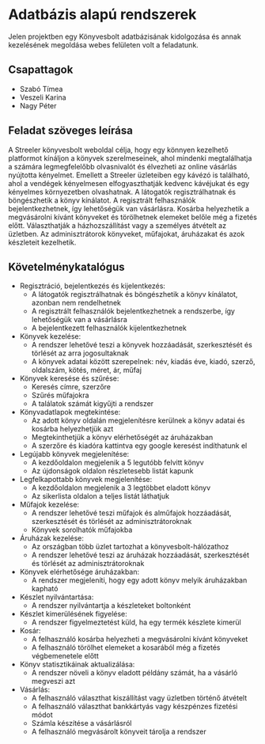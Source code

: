 # Adatbázis alapú rendszerek

Jelen projektben egy Könyvesbolt adatbázisának kidolgozása és annak kezelésének megoldása webes felületen volt a feladatunk.

## Csapattagok
- Szabó Tímea
- Veszeli Karina
- Nagy Péter

## Feladat szöveges leírása
A Streeler könyvesbolt weboldal célja, hogy egy könnyen kezelhető platformot kínáljon a könyvek 
szerelmeseinek, ahol mindenki megtalálhatja a számára legmegfelelőbb olvasnivalót és élvezheti az online 
vásárlás nyújtotta kényelmet. Emellett a Streeler üzleteiben egy kávézó is található, ahol a vendégek 
kényelmesen elfogyaszthatják kedvenc kávéjukat és egy kényelmes környezetben olvashatnak.
A látogatók regisztrálhatnak és böngészhetik a könyv kínálatot. A regisztrált felhasználók 
bejelentkezhetnek, így lehetőségük van vásárlásra. Kosárba helyezhetik a megvásárolni kívánt könyveket és 
törölhetnek elemeket belőle még a fizetés előtt. Választhatják a házhozszállítást vagy a személyes átvételt 
az üzletben. Az adminisztrátorok könyveket, műfajokat, áruházakat és azok készleteit kezelhetik.

## Követelménykatalógus
- Regisztráció, bejelentkezés és kijelentkezés:
  - A látogatók regisztrálhatnak és böngészhetik a könyv kínálatot, azonban nem rendelhetnek
  - A regisztrált felhasználók bejelentkezhetnek a rendszerbe, így lehetőségük van a vásárlásra
  - A bejelentkezett felhasználók kijelentkezhetnek
- Könyvek kezelése:
  - A rendszer lehetővé teszi a könyvek hozzáadását, szerkesztését és törlését az arra 
jogosultaknak
  - A könyvek adatai között szerepelnek: név, kiadás éve, kiadó, szerző, oldalszám, kötés, méret, 
ár, műfaj
- Könyvek keresése és szűrése:
  - Keresés címre, szerzőre
  - Szűrés műfajokra
  - A találatok számát kigyűjti a rendszer
- Könyvadatlapok megtekintése:
  - Az adott könyv oldalán megjelenítésre kerülnek a könyv adatai és kosárba helyezhetjük azt
  - Megtekinthetjük a könyv elérhetőségét az áruházakban
  - A szerzőre és kiadóra kattintva egy google keresést indíthatunk el
- Legújabb könyvek megjelenítése:
  - A kezdőoldalon megjelenik a 5 legutóbb felvitt könyv
  - Az újdonságok oldalon részletesebb listát kapunk
- Legfelkapottabb könyvek megjelenítése:
  - A kezdőoldalon megjelenik a 3 legtöbbet eladott könyv
  - Az sikerlista oldalon a teljes listát láthatjuk
- Műfajok kezelése:
  - A rendszer lehetővé teszi műfajok és alműfajok hozzáadását, szerkesztését és törlését az 
adminisztrátoroknak
  - Könyvek sorolhatók műfajokba
- Áruházak kezelése:
  - Az országban több üzlet tartozhat a könyvesbolt-hálózathoz
  - A rendszer lehetővé teszi az áruházak hozzáadását, szerkesztését és törlését az 
adminisztrátoroknak
- Könyvek elérhetősége áruházakban:
  - A rendszer megjeleníti, hogy egy adott könyv melyik áruházakban kapható
- Készlet nyilvántartása: 
  - A rendszer nyilvántartja a készleteket boltonként
- Készlet kimerülésének figyelése: 
  - A rendszer figyelmeztetést küld, ha egy termék készlete kimerül
- Kosár:
  - A felhasználó kosárba helyezheti a megvásárolni kívánt könyveket
  - A felhasználó törölhet elemeket a kosarából még a fizetés végbemenetele előtt
- Könyv statisztikáinak aktualizálása:
  - A rendszer növeli a könyv eladott példány számát, ha a vásárló megveszi azt
- Vásárlás:
  - A felhasználó választhat kiszállítást vagy üzletben történő átvételt
  - A felhasználó választhat bankkártyás vagy készpénzes fizetési módot
  - Számla készítése a vásárlásról
  - A felhasználó megvásárolt könyveit tárolja a rendszer
